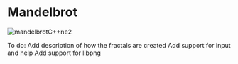 # Mandelbrot
![mandelbrotC++ne2](https://user-images.githubusercontent.com/54220467/105219938-0a521080-5b25-11eb-955a-490f3d4d7e07.JPG)

To do:
Add description of how the fractals are created
Add support for input and help
Add support for libpng

